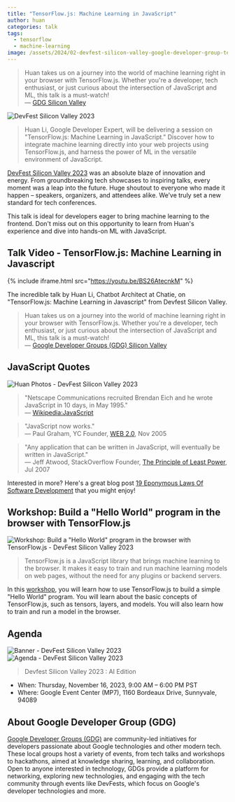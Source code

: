 ```yaml
---
title: "TensorFlow.js: Machine Learning in JavaScript"
author: huan
categories: talk
tags:
  - tensorflow
  - machine-learning
image: /assets/2024/02-devfest-silicon-valley-google-developer-group-tensorflow-js/tensorflow-js-huan.webp
---
```


> Huan takes us on a journey into the world of machine learning right in your browser with TensorFlow.js. Whether you're a developer, tech enthusiast, or just curious about the intersection of JavaScript and ML, this talk is a must-watch!  
> — [GDG Silicon Valley](https://www.youtube.com/@GDGSiliconValley)

![DevFest Silicon Valley 2023](/assets/2024/02-devfest-silicon-valley-google-developer-group-tensorflow-js/group-photo-dev-fest-silicon-valley-nov-16-2023.webp)

> Huan Li, Google Developer Expert, will be delivering a session on "TensorFlow.js: Machine Learning in JavaScript." Discover how to integrate machine learning directly into your web projects using TensorFlow.js, and harness the power of ML in the versatile environment of JavaScript.

[DevFest Silicon Valley 2023](https://www.linkedin.com/posts/gdg-silicon-valley_devfestsvl2023-techinnovation-communitypower-activity-7131192091279310848-at4x/) was an absolute blaze of innovation and energy. From groundbreaking tech showcases to inspiring talks, every moment was a leap into the future. Huge shoutout to everyone who made it happen – speakers, organizers, and attendees alike. We’ve truly set a new standard for tech conferences.

This talk is ideal for developers eager to bring machine learning to the frontend. Don't miss out on this opportunity to learn from Huan's experience and dive into hands-on ML with JavaScript.

## Talk Video - TensorFlow.js: Machine Learning in Javascript

{% include iframe.html src="https://youtu.be/BS26AtecnkM" %}

The incredible talk by Huan Li, Chatbot Architect at Chatie, on "TensorFlow.js: Machine Learning in Javascript" from Devfest Silicon Valley.

> Huan takes us on a journey into the world of machine learning right in your browser with TensorFlow.js. Whether you're a developer, tech enthusiast, or just curious about the intersection of JavaScript and ML, this talk is a must-watch!  
> — [Google Developer Groups (GDG) Silicon Valley](https://www.linkedin.com/posts/gdg-silicon-valley_devfestslv2023-tensorflowjs-machinelearning-activity-7129505626128351232-wKm6)

## JavaScript Quotes

![Huan Photos - DevFest Silicon Valley 2023](/assets/2024/02-devfest-silicon-valley-google-developer-group-tensorflow-js/huan-photos.webp)

> "Netscape Communications recruited Brendan Eich and he wrote JavaScript in 10 days, in May 1995."  
> — [Wikipedia:JavaScript](https://en.wikipedia.org/wiki/JavaScript)

> "JavaScript now works."  
> — Paul Graham, YC Founder, [WEB 2.0](https://www.paulgraham.com/web20.html), Nov 2005

> "Any application that can be written in JavaScript, will eventually be written in JavaScript."  
> — Jeff Atwood, StackOverflow Founder, [The Principle of Least Power](https://blog.codinghorror.com/the-principle-of-least-power/), Jul 2007

Interested in more? Here's a great blog post [19 Eponymous Laws Of Software Development](https://haacked.com/archive/2007/07/17/the-eponymous-laws-of-software-development.aspx/) that you might enjoy!

## Workshop: Build a "Hello World" program in the browser with TensorFlow.js

![Workshop: Build a "Hello World" program in the browser with TensorFlow.js - DevFest Silicon Valley 2023](/assets/2024/02-devfest-silicon-valley-google-developer-group-tensorflow-js/workshop-tensorflow-js-banner.webp)

> TensorFlow.js is a JavaScript library that brings machine learning to the browser. It makes it easy to train and run machine learning models on web pages, without the need for any plugins or backend servers.

In this [workshop](https://gdg.community.dev/events/details/google-gdg-silicon-valley-presents-workshop-build-a-hello-world-program-in-the-browser-with-tensorflowjs/), you will learn how to use TensorFlow.js to build a simple "Hello World" program. You will learn about the basic concepts of TensorFlow.js, such as tensors, layers, and models. You will also learn how to train and run a model in the browser.

## Agenda

![Banner - DevFest Silicon Valley 2023](/assets/2024/02-devfest-silicon-valley-google-developer-group-tensorflow-js/devfest-2023-sv-banner.webp)
![Agenda - DevFest Silicon Valley 2023](/assets/2024/02-devfest-silicon-valley-google-developer-group-tensorflow-js/agenda-devfest-gdg-sv-2023.webp)

> Devfest Silicon Valley 2023 : AI Edition

- When: Thursday, November 16, 2023, 9:00 AM – 6:00 PM PST
- Where: Google Event Center (MP7), 1160 Bordeaux Drive, Sunnyvale, 94089

## About Google Developer Group (GDG)

[Google Developer Groups (GDG)](https://goo.gle/GDG) are community-led initiatives for developers passionate about Google technologies and other modern tech. These local groups host a variety of events, from tech talks and workshops to hackathons, aimed at knowledge sharing, learning, and collaboration. Open to anyone interested in technology, GDGs provide a platform for networking, exploring new technologies, and engaging with the tech community through events like DevFests, which focus on Google's developer technologies and more.
